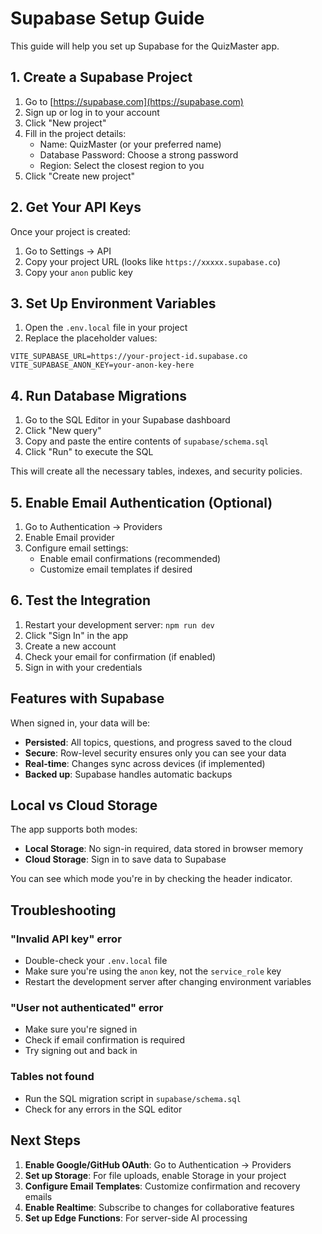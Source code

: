 # Supabase Setup Guide

This guide will help you set up Supabase for the QuizMaster app.

## 1. Create a Supabase Project

1. Go to [https://supabase.com](https://supabase.com)
2. Sign up or log in to your account
3. Click "New project"
4. Fill in the project details:
   - Name: QuizMaster (or your preferred name)
   - Database Password: Choose a strong password
   - Region: Select the closest region to you
5. Click "Create new project"

## 2. Get Your API Keys

Once your project is created:

1. Go to Settings → API
2. Copy your project URL (looks like `https://xxxxx.supabase.co`)
3. Copy your `anon` public key

## 3. Set Up Environment Variables

1. Open the `.env.local` file in your project
2. Replace the placeholder values:

```env
VITE_SUPABASE_URL=https://your-project-id.supabase.co
VITE_SUPABASE_ANON_KEY=your-anon-key-here
```

## 4. Run Database Migrations

1. Go to the SQL Editor in your Supabase dashboard
2. Click "New query"
3. Copy and paste the entire contents of `supabase/schema.sql`
4. Click "Run" to execute the SQL

This will create all the necessary tables, indexes, and security policies.

## 5. Enable Email Authentication (Optional)

1. Go to Authentication → Providers
2. Enable Email provider
3. Configure email settings:
   - Enable email confirmations (recommended)
   - Customize email templates if desired

## 6. Test the Integration

1. Restart your development server: `npm run dev`
2. Click "Sign In" in the app
3. Create a new account
4. Check your email for confirmation (if enabled)
5. Sign in with your credentials

## Features with Supabase

When signed in, your data will be:
- **Persisted**: All topics, questions, and progress saved to the cloud
- **Secure**: Row-level security ensures only you can see your data
- **Real-time**: Changes sync across devices (if implemented)
- **Backed up**: Supabase handles automatic backups

## Local vs Cloud Storage

The app supports both modes:
- **Local Storage**: No sign-in required, data stored in browser memory
- **Cloud Storage**: Sign in to save data to Supabase

You can see which mode you're in by checking the header indicator.

## Troubleshooting

### "Invalid API key" error
- Double-check your `.env.local` file
- Make sure you're using the `anon` key, not the `service_role` key
- Restart the development server after changing environment variables

### "User not authenticated" error
- Make sure you're signed in
- Check if email confirmation is required
- Try signing out and back in

### Tables not found
- Run the SQL migration script in `supabase/schema.sql`
- Check for any errors in the SQL editor

## Next Steps

1. **Enable Google/GitHub OAuth**: Go to Authentication → Providers
2. **Set up Storage**: For file uploads, enable Storage in your project
3. **Configure Email Templates**: Customize confirmation and recovery emails
4. **Enable Realtime**: Subscribe to changes for collaborative features
5. **Set up Edge Functions**: For server-side AI processing 